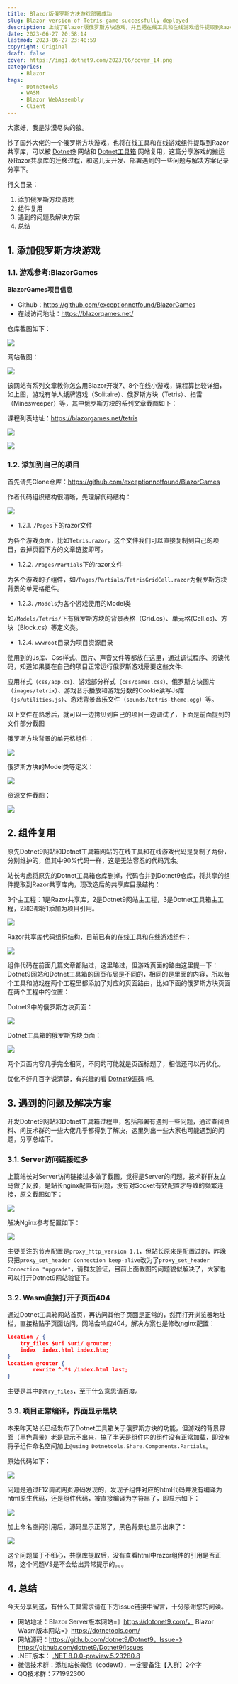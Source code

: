 ```yaml
---
title: Blazor版俄罗斯方块游戏部署成功
slug: Blazor-version-of-Tetris-game-successfully-deployed
description: 上线了Blazor版俄罗斯方块游戏，并且把在线工具和在线游戏组件提取到Razor共享库，可以被Dotnet9网站和Dotnet工具箱网站复用。
date: 2023-06-27 20:58:14
lastmod: 2023-06-27 23:40:59
copyright: Original
draft: false
cover: https://img1.dotnet9.com/2023/06/cover_14.png
categories: 
    - Blazor
tags: 
    - Dotnetools
    - WASM
    - Blazor WebAssembly
    - Client
---
```


大家好，我是沙漠尽头的狼。

抄了国外大佬的一个俄罗斯方块游戏，也将在线工具和在线游戏组件提取到Razor共享库，可以被 [Dotnet9](https://dotnet9.com) 网站和 [Dotnet工具箱](https://dotnetools.com) 网站复用，这篇分享游戏的搬运及Razor共享库的迁移过程，和这几天开发、部署遇到的一些问题与解决方案记录分享下。

行文目录：
1. 添加俄罗斯方块游戏
2. 组件复用
3. 遇到的问题及解决方案
4. 总结

## 1. 添加俄罗斯方块游戏

### 1.1. 游戏参考:BlazorGames

**BlazorGames项目信息**
- Github：https://github.com/exceptionnotfound/BlazorGames
- 在线访问地址：https://blazorgames.net/

仓库截图如下：

![](https://img1.dotnet9.com/2023/06/1401.png)

网站截图：

![](https://img1.dotnet9.com/2023/06/1402.png)

该网站有系列文章教你怎么用Blazor开发7、8个在线小游戏，课程算比较详细，如上图，游戏有单人纸牌游戏（Solitaire）、俄罗斯方块（Tetris）、扫雷（Minesweeper）等，其中俄罗斯方块的系列文章截图如下：

课程列表地址：https://blazorgames.net/tetris

![](https://img1.dotnet9.com/2023/06/1403.png)

![](https://img1.dotnet9.com/2023/06/1404.png)

### 1.2. 添加到自己的项目

首先请先Clone仓库：https://github.com/exceptionnotfound/BlazorGames

作者代码组织结构很清晰，先理解代码结构：

![](https://img1.dotnet9.com/2023/06/1405.png)

- 1.2.1. `/Pages`下的razor文件

为各个游戏页面，比如`Tetris.razor`，这个文件我们可以直接复制到自己的项目，去掉页面下方的文章链接即可。

- 1.2.2. `/Pages/Partials`下的razor文件

为各个游戏的子组件，如`/Pages/Partials/TetrisGridCell.razor`为俄罗斯方块背景的单元格组件。

- 1.2.3. `/Models`为各个游戏使用的Model类

如`/Models/Tetris/`下有俄罗斯方块的背景表格（Grid.cs）、单元格(Cell.cs)、方块（Block.cs）等定义类。

- 1.2.4. `wwwroot`目录为项目资源目录

使用到的Js库、Css样式、图片、声音文件等都放在这里，通过调试程序、阅读代码，知道如果要在自己的项目正常运行俄罗斯游戏需要这些文件:

应用样式（`css/app.cs`)、游戏部分样式（`css/games.css`)、俄罗斯方块图片（`images/tetrix`）、游戏音乐播放和游戏分数的Cookie读写Js库（`js/utilities.js`）、游戏背景音乐文件（`sounds/tetris-theme.ogg`）等。

以上文件在熟悉后，就可以一边拷贝到自己的项目一边调试了，下面是前面提到的文件部分截图

俄罗斯方块背景的单元格组件：

![](https://img1.dotnet9.com/2023/06/1406.png)

俄罗斯方块的Model类等定义：

![](https://img1.dotnet9.com/2023/06/1407.png)

资源文件截图：

![](https://img1.dotnet9.com/2023/06/1408.png)

## 2. 组件复用

原先Dotnet9网站和Dotnet工具箱网站的在线工具和在线游戏代码是复制了两份，分别维护的，但其中90%代码一样，这是无法容忍的代码冗余。

站长考虑将原先的Dotnet工具箱仓库删掉，代码合并到Dotnet9仓库，将共享的组件提取到Razor共享库内，现改造后的共享库目录结构：

3个主工程：1是Razor共享库，2是Dotnet9网站主工程，3是Dotnet工具箱主工程，2和3都将1添加为项目引用。

![](https://img1.dotnet9.com/2023/06/1401.jpg)

Razor共享库代码组织结构，目前已有的在线工具和在线游戏组件：

![](https://img1.dotnet9.com/2023/06/1409.png)

组件代码在前面几篇文章都贴过，这里略过，但游戏页面的路由这里提一下：Dotnet9网站和Dotnet工具箱的网页布局是不同的，相同的是里面的内容，所以每个工具和游戏在两个工程里都添加了对应的页面路由，比如下面的俄罗斯方块页面在两个工程中的位置：

Dotnet9中的俄罗斯方块页面：

![](https://img1.dotnet9.com/2023/06/1410.png)

Dotnet工具箱的俄罗斯方块页面：

![](https://img1.dotnet9.com/2023/06/1411.png)

两个页面内容几乎完全相同，不同的可能就是页面标题了，相信还可以再优化。

优化不好几百字说清楚，有兴趣的看 [Dotnet9源码](https://github.com/dotnet9/Dotnet9) 吧。

## 3. 遇到的问题及解决方案

开发Dotnet9网站和Dotnet工具箱过程中，包括部署有遇到一些问题，通过查阅资料、问技术群的一些大佬几乎都得到了解决，这里列出一些大家也可能遇到的问题，分享总结下。

### 3.1. Server访问链接过多

上篇站长对Server访问链接过多做了截图，觉得是Server的问题，技术群群友立马做了反驳，是站长nginx配置有问题，没有对Socket有效配置才导致的频繁连接，原文截图如下：

![](https://img1.dotnet9.com/2023/06/1304.png)

解决Nginx参考配置如下：

![](https://img1.dotnet9.com/2023/06/1412.png)

主要关注的节点配置是`proxy_http_version 1.1`，但站长原来是配置过的，昨晚只把`proxy_set_header Connection keep-alive`改为了`proxy_set_header Connection "upgrade"`，请群友验证，目前上面截图的问题貌似解决了，大家也可以打开Dotnet9网站验证下。

### 3.2. Wasm直接打开子页面404

通过Dotnet工具箱网站首页，再访问其他子页面是正常的，然而打开浏览器地址栏，直接粘贴子页面访问，网站会响应404，解决方案也是修改nginx配置：

```json
location / {
    try_files $uri $uri/ @router;
    index  index.html index.htm;
}
location @router {
        rewrite ^.*$ /index.html last;
}
```

主要是其中的`try_files`，至于什么意思请百度。

### 3.3. 项目正常编译，界面显示黑块

本来昨天站长已经发布了Dotnet工具箱关于俄罗斯方块的功能，但游戏的背景界面（黑色背景）老是显示不出来，搞了半天是组件内的组件没有正常加载，即没有将子组件命名空间加上`@using Dotnetools.Share.Components.Partials`。

原始代码如下：

![](https://img1.dotnet9.com/2023/06/1413.png)

问题是通过F12调试网页源码发现的，发现子组件对应的html代码并没有编译为html原生代码，还是组件代码，被直接编译为字符串了，即显示如下：

![](https://img1.dotnet9.com/2023/06/1414.png)

加上命名空间引用后，源码显示正常了，黑色背景也显示出来了：

![](https://img1.dotnet9.com/2023/06/1415.png)

这个问题属于不细心，共享库提取后，没有查看html中razor组件的引用是否正常，这个问题VS是不会给出异常提示的。。。

## 4. 总结

今天分享到这，有什么工具需求请在下方issue链接中留言，十分感谢您的阅读。

- 网站地址：Blazor Server版本网站=》https://dotonet9.com/， Blazor Wasm版本网站=》https://dotnetools.com/
- 网站源码：https://github.com/dotnet9/Dotnet9，Issue=》https://github.com/dotnet9/Dotnet9/issues
- .NET版本： [.NET 8.0.0-preview.5.23280.8](https://dotnet.microsoft.com/zh-cn/download/dotnet/8.0)
- 微信技术群：添加站长微信（codewf），一定要备注【入群】2个字
- QQ技术群：771992300